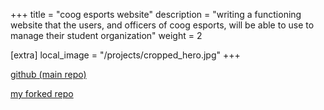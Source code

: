 +++
title = "coog esports website"
description = "writing a functioning website that the users, and officers of coog esports, will be able to use to manage their student organization"
weight = 2

[extra]
local_image = "/projects/cropped_hero.jpg"
+++

[github (main repo)](https://github.com/CoogEsports/website)

[my forked repo](https://github.com/brespina/website)
